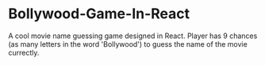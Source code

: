 # Bollywood-Game-In-React
A cool movie name guessing game designed in React.
Player has 9 chances (as many letters in the word 'Bollywood') to guess the name of the movie currectly.
